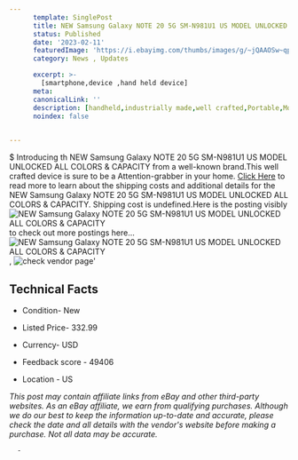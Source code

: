 ```yaml
---
      template: SinglePost
      title: NEW Samsung Galaxy NOTE 20 5G SM-N981U1 US MODEL UNLOCKED ALL COLORS & CAPACITY
      status: Published
      date: '2023-02-11'
      featuredImage: 'https://i.ebayimg.com/thumbs/images/g/~jQAAOSw~qpjjkd7/s-l225.jpg'
      category: News , Updates

      excerpt: >-
        [smartphone,device ,hand held device]
      meta:
      canonicalLink: ''
      description: [handheld,industrially made,well crafted,Portable,Mobile,Compact,Convenient,Lightweight,Maneuverable,Man-portable,Miniature,Carriable,Hand-held,Light,Holdable,Transportable,Mobile device,Pocket-sized,On-the-go,Wireless,Cordless,Compact size,Convenient size, smartphone,device ,hand held device]
      noindex: false
      

---
```

$
      Introducing th NEW Samsung Galaxy NOTE 20 5G SM-N981U1 US MODEL UNLOCKED ALL COLORS & CAPACITY from a well-known brand.This well crafted device  is sure to be a Attention-grabber in your home. [Click Here](https://www.ebay.com/itm/164473625518?hash=item264b645bae%3Ag%3A%7EjQAAOSw%7Eqpjjkd7&mkevt=1&mkcid=1&mkrid=711-53200-19255-0&campid=%253CePNCampaignId%253E&customid=%253CreferenceId%253E&toolid=10049) to read more to learn about the shipping costs and additional details for the NEW Samsung Galaxy NOTE 20 5G SM-N981U1 US MODEL UNLOCKED ALL COLORS & CAPACITY. Shipping cost is undefined.Here is the posting visibly ![NEW Samsung Galaxy NOTE 20 5G SM-N981U1 US MODEL UNLOCKED ALL COLORS & CAPACITY](https://i.ebayimg.com/thumbs/images/g/~jQAAOSw~qpjjkd7/s-l225.jpg) to check out more postings here... ![NEW Samsung Galaxy NOTE 20 5G SM-N981U1 US MODEL UNLOCKED ALL COLORS & CAPACITY](https://i.ebayimg.com/images/g/~jQAAOSw~qpjjkd7/s-l1600.jpg), ![check vendor page](https://origin-galleryplus.ebayimg.com/ws/web/164473625518_2_0_1/225x225.jpg,https://origin-galleryplus.ebayimg.com/ws/web/164473625518_3_0_1/225x225.jpg,https://origin-galleryplus.ebayimg.com/ws/web/164473625518_4_0_1/225x225.jpg,https://origin-galleryplus.ebayimg.com/ws/web/164473625518_5_0_1/225x225.jpg)'

      

 ## Technical Facts 



     
      

 - Condition- New 


      

 - Listed Price- 332.99 


      

 - Currency- USD 


      

 - Feedback score - 49406 


      

 - Location - US 


      
      

 *_This post may contain affiliate links from eBay and other third-party websites. As an eBay affiliate, we earn from qualifying purchases. Although we do our best to keep the information up-to-date and accurate, please check the date and all details with the vendor's website before making a purchase. Not all data may be accurate._*




      -
